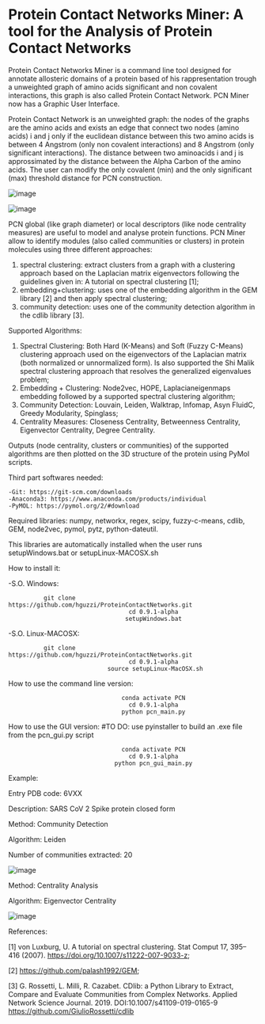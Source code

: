 # Protein Contact Networks Miner: A tool for the Analysis of Protein Contact Networks

Protein Contact Networks Miner is a command line tool designed for annotate allosteric domains of a protein based of his rappresentation trough a unweighted graph of amino acids significant and non covalent interactions, this graph is also called Protein Contact Network. PCN Miner now has a Graphic User Interface. 

Protein Contact Network is an unweighted graph: the nodes of the graphs are the amino acids and exists an edge that connect two nodes (amino acids) i and j only if the euclidean distance between this two amino acids is between 4 Angstrom (only non covalent interactions) and 8 Angstrom (only significant interactions). The distance between two aminoacids i and j is approssimated by the distance between the Alpha Carbon of the amino acids. The user can modify the only covalent (min) and the only significant (max) threshold distance for PCN construction. 

![image](https://user-images.githubusercontent.com/87126937/162151753-43c6157b-028a-45e2-9aeb-dafd912d4162.png)

![image](https://user-images.githubusercontent.com/87126937/162151714-bf5ce554-14ad-4100-b4e9-6d95af19bca0.png)

PCN global (like graph diameter) or local descriptors (like node centrality measures) are useful to model and analyse protein functions. PCN Miner allow to identify modules (also called communities or clusters) in protein molecules using three different approaches: 
  1. spectral clustering: extract clusters from a graph with a clustering approach based on the Laplacian matrix eigenvectors following the guidelines given    in: A tutorial on spectral clustering [1];
  2. embedding+clustering: uses one of the embedding algorithm in the GEM library [2] and then apply spectral clustering;
  3. community detection: uses one of the community detection algorithm in the cdlib library [3].

Supported Algorithms:
  
  1. Spectral Clustering: Both Hard (K-Means) and Soft (Fuzzy C-Means) clustering approach used on the eigenvectors of the Laplacian matrix (both normalized or unnormalized form). Is also supported the Shi Malik spectral clustering approach that resolves the generalized eigenvalues problem;
  2. Embedding + Clustering: Node2vec, HOPE, Laplacianeigenmaps embedding followed by a supported spectral clustering algorithm;
  3. Community Detection:  Louvain, Leiden, Walktrap, Infomap, Asyn FluidC, Greedy Modularity, Spinglass;
  4. Centrality Measures: Closeness Centrality, Betweenness Centrality, Eigenvector Centrality, Degree Centrality.

Outputs (node centrality, clusters or communities) of the supported algorithms are then plotted on the 3D structure of the protein using PyMol scripts.

Third part softwares needed:
  
    -Git: https://git-scm.com/downloads
    -Anaconda3: https://www.anaconda.com/products/individual
    -PyMOL: https://pymol.org/2/#download

Required libraries: numpy, networkx, regex, scipy, fuzzy-c-means, cdlib, GEM, node2vec, pymol, pytz, python-dateutil.
  
This libraries are automatically installed when the user runs setupWindows.bat or setupLinux-MACOSX.sh

How to install it:

-S.O. Windows:

              git clone https://github.com/hguzzi/ProteinContactNetworks.git
                                      cd 0.9.1-alpha
                                     setupWindows.bat
        
-S.O. Linux-MACOSX:

              git clone https://github.com/hguzzi/ProteinContactNetworks.git
                                      cd 0.9.1-alpha
                                source setupLinux-MacOSX.sh  
    
How to use the command line version:

                                    conda activate PCN
                                      cd 0.9.1-alpha
                                    python pcn_main.py

How to use the GUI version: #TO DO: use pyinstaller to build an .exe file from the pcn_gui.py script
                                    
                                    conda activate PCN
                                      cd 0.9.1-alpha       
                                  python pcn_gui_main.py

Example:
  
Entry PDB code: 6VXX

Description: SARS CoV 2 Spike protein closed form
                                    
Method: Community Detection

Algorithm: Leiden

Number of communities extracted: 20 

![image](https://user-images.githubusercontent.com/87126937/162151095-3ddc1177-3b32-4407-b6d7-06eb4dab9b3e.png)

Method: Centrality Analysis

Algorithm: Eigenvector Centrality

![image](https://user-images.githubusercontent.com/87126937/162151265-a64b2af6-bb15-41eb-883f-a4cc1779439d.png)


References:
  
  [1] von Luxburg, U. A tutorial on spectral clustering. Stat Comput 17, 395–416 (2007). https://doi.org/10.1007/s11222-007-9033-z;
  
  [2] https://github.com/palash1992/GEM;
  
  [3] G. Rossetti, L. Milli, R. Cazabet. CDlib: a Python Library to Extract, Compare and Evaluate Communities from Complex Networks. Applied Network Science Journal. 2019. DOI:10.1007/s41109-019-0165-9 https://github.com/GiulioRossetti/cdlib
